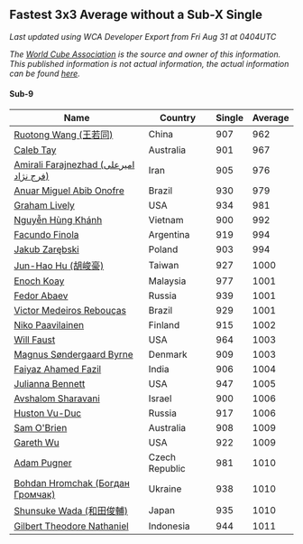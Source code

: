 ## Fastest 3x3 Average without a Sub-X Single

*Last updated using WCA Developer Export from Fri Aug 31 at 0404UTC*

*The [World Cube Association](https://www.worldcubeassociation.org) is the source and owner of this information. This published information is not actual information, the actual information can be found [here](https://www.worldcubeassociation.org/results).*

#### Sub-9

Name|Country|Single|Average
--|--|--|--
[Ruotong Wang (王若同)](https://www.worldcubeassociation.org/persons/2015WANG92)|China|907|962
[Caleb Tay](https://www.worldcubeassociation.org/persons/2016TAYC01)|Australia|901|967
[Amirali Farajnezhad (امیرعلی فرج نژاد)](https://www.worldcubeassociation.org/persons/2017FARA02)|Iran|905|976
[Anuar Miguel Abib Onofre](https://www.worldcubeassociation.org/persons/2015ONOF01)|Brazil|930|979
[Graham Lively](https://www.worldcubeassociation.org/persons/2018LIVE01)|USA|934|981
[Nguyễn Hùng Khánh](https://www.worldcubeassociation.org/persons/2017KHAN37)|Vietnam|900|992
[Facundo Finola](https://www.worldcubeassociation.org/persons/2012FINO02)|Argentina|919|994
[Jakub Zarębski](https://www.worldcubeassociation.org/persons/2015ZARB01)|Poland|903|994
[Jun-Hao Hu (胡峻豪)](https://www.worldcubeassociation.org/persons/2017HUJU01)|Taiwan|927|1000
[Enoch Koay](https://www.worldcubeassociation.org/persons/2017KOAY02)|Malaysia|977|1001
[Fedor Abaev](https://www.worldcubeassociation.org/persons/2016ABAE01)|Russia|939|1001
[Victor Medeiros Rebouças](https://www.worldcubeassociation.org/persons/2016REBO01)|Brazil|929|1001
[Niko Paavilainen](https://www.worldcubeassociation.org/persons/2011PAAV01)|Finland|915|1002
[Will Faust](https://www.worldcubeassociation.org/persons/2016FAUS01)|USA|964|1003
[Magnus Søndergaard Byrne](https://www.worldcubeassociation.org/persons/2017BYRN01)|Denmark|909|1003
[Faiyaz Ahamed Fazil](https://www.worldcubeassociation.org/persons/2016FAZI01)|India|906|1004
[Julianna Bennett](https://www.worldcubeassociation.org/persons/2013BENN03)|USA|947|1005
[Avshalom Sharavani](https://www.worldcubeassociation.org/persons/2016SHAR16)|Israel|900|1006
[Huston Vu-Duc](https://www.worldcubeassociation.org/persons/2017HUNV01)|Russia|917|1006
[Sam O'Brien](https://www.worldcubeassociation.org/persons/2016OBRI01)|Australia|908|1009
[Gareth Wu](https://www.worldcubeassociation.org/persons/2015WUGA01)|USA|922|1009
[Adam Pugner](https://www.worldcubeassociation.org/persons/2014PUGN01)|Czech Republic|981|1010
[Bohdan Hromchak (Богдан Громчак)](https://www.worldcubeassociation.org/persons/2012HROM01)|Ukraine|938|1010
[Shunsuke Wada (和田俊輔)](https://www.worldcubeassociation.org/persons/2016WADA01)|Japan|935|1010
[Gilbert Theodore Nathaniel](https://www.worldcubeassociation.org/persons/2017NATH04)|Indonesia|944|1011
